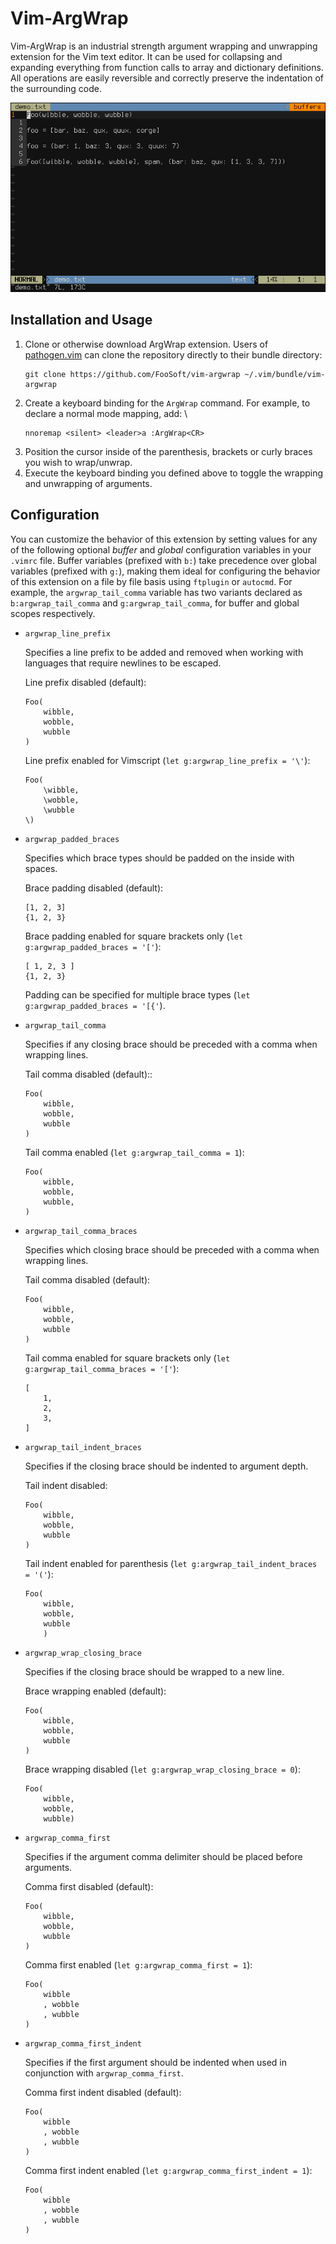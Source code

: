# Vim-ArgWrap

Vim-ArgWrap is an industrial strength argument wrapping and unwrapping extension for the Vim text editor. It can be used
for collapsing and expanding everything from function calls to array and dictionary definitions.  All operations are
easily reversible and correctly preserve the indentation of the surrounding code.

![](img/demo.gif)

## Installation and Usage

1.  Clone or otherwise download ArgWrap extension. Users of [pathogen.vim](https://github.com/tpope/vim-pathogen) can
    clone the repository directly to their bundle directory:
    ```
    git clone https://github.com/FooSoft/vim-argwrap ~/.vim/bundle/vim-argwrap
    ```
2.  Create a keyboard binding for the `ArgWrap` command. For example, to declare a normal mode mapping, add: \
    ```
    nnoremap <silent> <leader>a :ArgWrap<CR>
    ```
3.  Position the cursor inside of the parenthesis, brackets or curly braces you wish to wrap/unwrap.
4.  Execute the keyboard binding you defined above to toggle the wrapping and unwrapping of arguments.

## Configuration

You can customize the behavior of this extension by setting values for any of the following optional *buffer* and
*global* configuration variables in your `.vimrc` file. Buffer variables (prefixed with `b:`) take precedence over
global variables (prefixed with `g:`), making them ideal for configuring the behavior of this extension on a file by
file basis using `ftplugin` or `autocmd`. For example, the `argwrap_tail_comma` variable has two variants declared as
`b:argwrap_tail_comma` and `g:argwrap_tail_comma`, for buffer and global scopes respectively.

*   `argwrap_line_prefix`

    Specifies a line prefix to be added and removed when working with languages that require newlines to be escaped.

    Line prefix disabled (default):

    ```
    Foo(
        wibble,
        wobble,
        wubble
    )
    ```

    Line prefix enabled for Vimscript (`let g:argwrap_line_prefix = '\'`):

    ```
    Foo(
        \wibble,
        \wobble,
        \wubble
    \)
    ```

*   `argwrap_padded_braces`

    Specifies which brace types should be padded on the inside with spaces.

    Brace padding disabled (default):

    ```
    [1, 2, 3]
    {1, 2, 3}
    ```

    Brace padding enabled for square brackets only (`let g:argwrap_padded_braces = '['`):

    ```
    [ 1, 2, 3 ]
    {1, 2, 3}
    ```

    Padding can be specified for multiple brace types (`let g:argwrap_padded_braces = '[{'`).

*   `argwrap_tail_comma`

    Specifies if any closing brace should be preceded with a comma when wrapping lines.

    Tail comma disabled (default)::

    ```
    Foo(
        wibble,
        wobble,
        wubble
    )
    ```

    Tail comma enabled (`let g:argwrap_tail_comma = 1`):

    ```
    Foo(
        wibble,
        wobble,
        wubble,
    )
    ```

*   `argwrap_tail_comma_braces`

    Specifies which closing brace should be preceded with a comma when wrapping lines.

    Tail comma disabled (default):

    ```
    Foo(
        wibble,
        wobble,
        wubble
    )
    ```

    Tail comma enabled for square brackets only (`let g:argwrap_tail_comma_braces = '['`):

    ```
    [
        1,
        2,
        3,
    ]
    ```

*   `argwrap_tail_indent_braces`

    Specifies if the closing brace should be indented to argument depth.

    Tail indent disabled:

    ```
    Foo(
        wibble,
        wobble,
        wubble
    )
    ```

    Tail indent enabled for parenthesis (`let g:argwrap_tail_indent_braces = '('`):

    ```
    Foo(
        wibble,
        wobble,
        wubble
        )
    ```

*   `argwrap_wrap_closing_brace`

    Specifies if the closing brace should be wrapped to a new line.

    Brace wrapping enabled (default):

    ```
    Foo(
        wibble,
        wobble,
        wubble
    )
    ```

    Brace wrapping disabled (`let g:argwrap_wrap_closing_brace = 0`):

    ```
    Foo(
        wibble,
        wobble,
        wubble)
    ```

*   `argwrap_comma_first`

    Specifies if the argument comma delimiter should be placed before arguments.

    Comma first disabled (default):

    ```
    Foo(
        wibble,
        wobble,
        wubble
    )
    ```

    Comma first enabled (`let g:argwrap_comma_first = 1`):

    ```
    Foo(
        wibble
        , wobble
        , wubble
    )
    ```

*   `argwrap_comma_first_indent`

    Specifies if the first argument should be indented when used in conjunction with `argwrap_comma_first`.

    Comma first indent disabled (default):

    ```
    Foo(
        wibble
        , wobble
        , wubble
    )
    ```

    Comma first indent enabled (`let g:argwrap_comma_first_indent = 1`):

    ```
    Foo(
        wibble
        , wobble
        , wubble
    )
    ```
